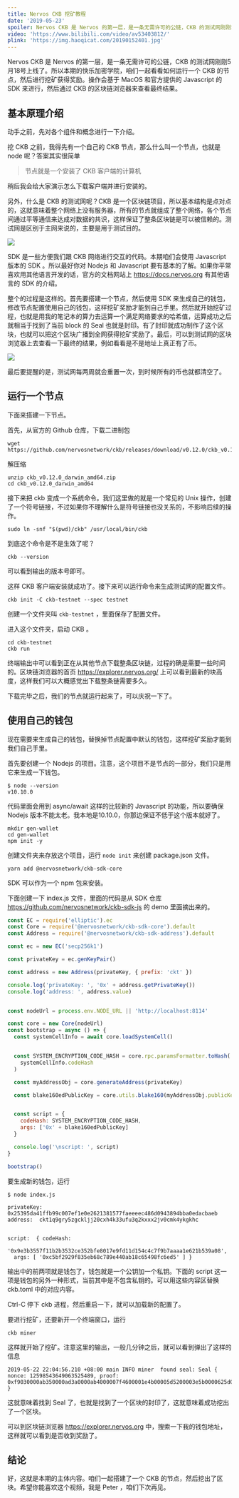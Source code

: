 ```yaml
---
title: Nervos CKB 挖矿教程
date: '2019-05-23'
spoiler: Nervos CKB 是 Nervos 的第一层，是一条无需许可的公链，CKB 的测试网刚刚5月18号上线了。所以本期的快乐加密学院，咱们一起看看如何运行一个 CKB 的节点，然后进行挖矿获得奖励。操作会基于 MacOS 和官方提供的 Javascript 的 SDK 来进行，然后通过 CKB 的区块链浏览器来查看最终结果。
video: 'https://www.bilibili.com/video/av53403812/'
plink: 'https://img.haoqicat.com/20190152401.jpg'
---
```


Nervos CKB 是 Nervos 的第一层，是一条无需许可的公链，CKB 的测试网刚刚5月18号上线了。所以本期的快乐加密学院，咱们一起看看如何运行一个 CKB 的节点，然后进行挖矿获得奖励。操作会基于 MacOS 和官方提供的 Javascript 的 SDK 来进行，然后通过 CKB 的区块链浏览器来查看最终结果。

## 基本原理介绍

动手之前，先对各个组件和概念进行一下介绍。

挖 CKB 之前，我得先有一个自己的 CKB 节点，那么什么叫一个节点，也就是 node 呢？答案其实很简单

> 节点就是一个安装了 CKB 客户端的计算机

稍后我会给大家演示怎么下载客户端并进行安装的。

另外，什么是 CKB 的测试网呢？CKB 是一个区块链项目，所以基本结构是点对点的，这就意味着整个网络上没有服务器，所有的节点就组成了整个网络，各个节点间通过平等通信来达成对数据的共识，这样保证了整条区块链是可以被信赖的。测试网是区别于主网来说的，主要是用于测试目的。

![](https://img.haoqicat.com/2019052402.jpg)

SDK 是一些方便我们跟 CKB 网络进行交互的代码。本期咱们会使用 Javascript 版本的 SDK 。所以最好你对 Nodejs 和 Javascript 要有基本的了解。如果你平常喜欢用其他语言开发的话，官方的文档网站上 https://docs.nervos.org 有其他语言的 SDK 的介绍。

整个的过程是这样的。首先要搭建一个节点，然后使用 SDK 来生成自己的钱包，修改节点配置使用自己的钱包，这样挖矿奖励才能到自己手里。然后就开始挖矿过程，也就是用我的笔记本的算力去运算一个满足网络要求的哈希值，运算成功之后就相当于找到了当前 block 的 Seal 也就是封印。有了封印就成功制作了这个区块，也就可以把这个区块广播到全网获得挖矿奖励了。最后，可以到测试网的区块浏览器上去查看一下最终的结果，例如看看是不是地址上真正有了币。

![](https://img.haoqicat.com/2019052403.jpg)

最后要提醒的是，测试网每两周就会重置一次，到时候所有的币也就都清空了。

## 运行一个节点

下面来搭建一下节点。

首先，从官方的 Github 仓库，下载二进制包

```
wget https://github.com/nervosnetwork/ckb/releases/download/v0.12.0/ckb_v0.12.0_darwin_amd64.zip
```

解压缩

```
unzip ckb_v0.12.0_darwin_amd64.zip
cd ckb_v0.12.0_darwin_amd64
```

接下来把 ckb 变成一个系统命令。我们这里做的就是一个常见的 Unix 操作，创建了一个符号链接，不过如果你不理解什么是符号链接也没关系的，不影响后续的操作。

```
sudo ln -snf "$(pwd)/ckb" /usr/local/bin/ckb
```

到底这个命令是不是生效了呢？

```
ckb --version
```

可以看到输出的版本号即可。

这样 CKB 客户端安装就成功了。接下来可以运行命令来生成测试网的配置文件。

```
ckb init -C ckb-testnet --spec testnet
```

创建一个文件夹叫 `ckb-testnet` ，里面保存了配置文件。

进入这个文件夹，启动 CKB 。

```
cd ckb-testnet
ckb run
```

终端输出中可以看到正在从其他节点下载整条区块链，过程的确是需要一些时间的。区块链浏览器的首页 https://explorer.nervos.org/ 上可以看到最新的块高度，这样我们可以大概感觉出下载整条链需要多久。

下载完毕之后，我们的节点就运行起来了，可以庆祝一下了。

## 使用自己的钱包

现在需要来生成自己的钱包，替换掉节点配置中默认的钱包，这样挖矿奖励才能到我们自己手里。

首先要创建一个 Nodejs 的项目。注意，这个项目不是节点的一部分，我们只是用它来生成一下钱包。

```
$ node --version
v10.10.0
```

代码里面会用到 async/await 这样的比较新的 Javascript 的功能，所以要确保 Nodejs 版本不能太老。我本地是10.10.0，你那边保证不低于这个版本就好了。

```
mkdir gen-wallet
cd gen-wallet
npm init -y
```

创建文件夹来存放这个项目，运行 `node init` 来创建 package.json 文件。

```
yarn add @nervosnetwork/ckb-sdk-core
```

SDK 可以作为一个 npm 包来安装。

下面创建一下 index.js 文件，里面的代码是从 SDK 仓库 https://github.com/nervosnetwork/ckb-sdk-js 的 demo 里面摘出来的。

```js
const EC = require('elliptic').ec
const Core = require('@nervosnetwork/ckb-sdk-core').default
const Address = require('@nervosnetwork/ckb-sdk-address').default

const ec = new EC('secp256k1')

const privateKey = ec.genKeyPair()

const address = new Address(privateKey, { prefix: 'ckt' })

console.log('privateKey: ', '0x' + address.getPrivateKey())
console.log('address: ', address.value)


const nodeUrl = process.env.NODE_URL || 'http://localhost:8114'

const core = new Core(nodeUrl)
const bootstrap = async () => {
  const systemCellInfo = await core.loadSystemCell()


  const SYSTEM_ENCRYPTION_CODE_HASH = core.rpc.paramsFormatter.toHash(
    systemCellInfo.codeHash
  )

  const myAddressObj = core.generateAddress(privateKey)

  const blake160edPublicKey = core.utils.blake160(myAddressObj.publicKey, 'hex')


  const script = {
    codeHash: SYSTEM_ENCRYPTION_CODE_HASH,
    args: ['0x' + blake160edPublicKey]
  }

  console.log('\nscript: ', script)
}

bootstrap()
```

要生成新的钱包，运行

```
$ node index.js

privateKey:  0x25395da41ffb99c007ef1e0e2621381577faeeeec486d0943894bba0edacbaeb
address:  ckt1q9gry5zgckljj20cxh4k33ufu3q2kxxx2jv0cmk4ykgkhc


script:  { codeHash:
   '0x9e3b3557f11b2b3532ce352bfe8017e9fd11d154c4c7f9b7aaaa1e621b539a08',
  args: [ '0xc5bf2929f835eb68c789e440ab18c65498fc6ed5' ] }
```

输出中的前两项就是钱包了，钱包就是一个公钥加一个私钥。下面的 script 这一项是钱包的另外一种形式，当前其中是不包含私钥的。可以用这些内容区替换 ckb.toml 中的对应内容。

Ctrl-C 停下 ckb 进程，然后重启一下，就可以加载新的配置了。

要进行挖矿，还要新开一个终端窗口，运行

```
ckb miner
```

这样就开始了挖矿。注意这里的输出，一般几分钟之后，就可以看到弹出了这样的信息

```
2019-05-22 22:04:56.210 +08:00 main INFO miner  found seal: Seal { nonce: 12598543649063525489, proof: 0xf9030000ab350000ad3a0000ab4000007f4600001e4b00005d5200003e5b0000625d00003d6200001e6f000069780000 }
```

这就意味着找到 Seal 了，也就是找到了一个区块的封印了，这就意味着成功挖出了一个区块。

可以到区块链浏览器 https://explorer.nervos.org 中，搜索一下我的钱包地址，这样就可以看到是否收到奖励了。

## 结论

好，这就是本期的主体内容。咱们一起搭建了一个 CKB 的节点，然后挖出了区块。希望你能喜欢这个视频，我是 Peter ，咱们下次再见。
